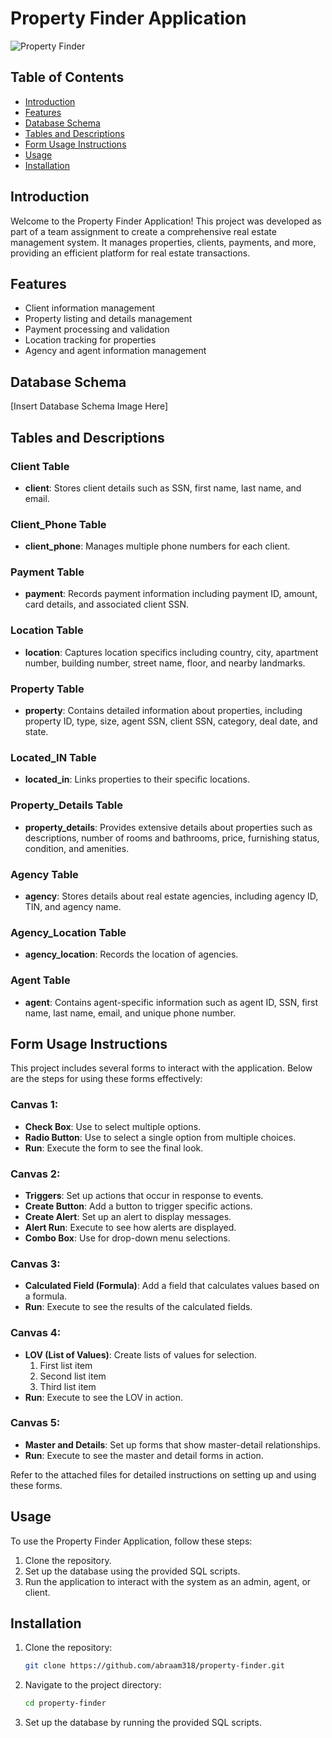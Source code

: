 # Property Finder Application

![Property Finder](bg_property_finder.png)

## Table of Contents

- [Introduction](#introduction)
- [Features](#features)
- [Database Schema](#database-schema)
- [Tables and Descriptions](#tables-and-descriptions)
- [Form Usage Instructions](#form-usage-instructions)
- [Usage](#usage)
- [Installation](#installation)


## Introduction

Welcome to the Property Finder Application! This project was developed as part of a team assignment to create a comprehensive real estate management system. It manages properties, clients, payments, and more, providing an efficient platform for real estate transactions.

## Features

- Client information management
- Property listing and details management
- Payment processing and validation
- Location tracking for properties
- Agency and agent information management

## Database Schema

[Insert Database Schema Image Here]

## Tables and Descriptions

### Client Table

- **client**: Stores client details such as SSN, first name, last name, and email.

### Client_Phone Table

- **client_phone**: Manages multiple phone numbers for each client.

### Payment Table

- **payment**: Records payment information including payment ID, amount, card details, and associated client SSN.

### Location Table

- **location**: Captures location specifics including country, city, apartment number, building number, street name, floor, and nearby landmarks.

### Property Table

- **property**: Contains detailed information about properties, including property ID, type, size, agent SSN, client SSN, category, deal date, and state.

### Located_IN Table

- **located_in**: Links properties to their specific locations.

### Property_Details Table

- **property_details**: Provides extensive details about properties such as descriptions, number of rooms and bathrooms, price, furnishing status, condition, and amenities.

### Agency Table

- **agency**: Stores details about real estate agencies, including agency ID, TIN, and agency name.

### Agency_Location Table

- **agency_location**: Records the location of agencies.

### Agent Table

- **agent**: Contains agent-specific information such as agent ID, SSN, first name, last name, email, and unique phone number.

## Form Usage Instructions

This project includes several forms to interact with the application. Below are the steps for using these forms effectively:

### Canvas 1:
- **Check Box**: Use to select multiple options.
- **Radio Button**: Use to select a single option from multiple choices.
- **Run**: Execute the form to see the final look.

### Canvas 2:
- **Triggers**: Set up actions that occur in response to events.
- **Create Button**: Add a button to trigger specific actions.
- **Create Alert**: Set up an alert to display messages.
- **Alert Run**: Execute to see how alerts are displayed.
- **Combo Box**: Use for drop-down menu selections.

### Canvas 3:
- **Calculated Field (Formula)**: Add a field that calculates values based on a formula.
- **Run**: Execute to see the results of the calculated fields.

### Canvas 4:
- **LOV (List of Values)**: Create lists of values for selection.
  1. First list item
  2. Second list item
  3. Third list item
- **Run**: Execute to see the LOV in action.

### Canvas 5:
- **Master and Details**: Set up forms that show master-detail relationships.
- **Run**: Execute to see the master and detail forms in action.

Refer to the attached files for detailed instructions on setting up and using these forms.

## Usage

To use the Property Finder Application, follow these steps:

1. Clone the repository.
2. Set up the database using the provided SQL scripts.
3. Run the application to interact with the system as an admin, agent, or client.

## Installation

1. Clone the repository:
    ```bash
    git clone https://github.com/abraam318/property-finder.git
    ```
2. Navigate to the project directory:
    ```bash
    cd property-finder
    ```
3. Set up the database by running the provided SQL scripts.


